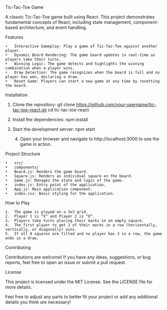 Tic-Tac-Toe Game

A classic Tic-Tac-Toe game built using React. This project demonstrates fundamental concepts of React, including state management, component-based architecture, and event handling.

Features

	•	Interactive Gameplay: Play a game of Tic-Tac-Toe against another player.
	•	Dynamic Board Rendering: The game board updates in real-time as players take their turns.
	•	Winning Logic: The game detects and highlights the winning combination when a player wins.
	•	Draw Detection: The game recognizes when the board is full and no player has won, declaring a draw.
	•	Reset Game: Players can start a new game at any time by resetting the board.

Installation

1.	Clone the repository: 
git clone https://github.com/your-username/tic-tac-toe-react.git
cd tic-tac-toe-react
2.	Install the dependencies:
npm install
3.	Start the development server:
npm start


	4.	Open your browser and navigate to http://localhost:3000 to see the game in action.

Project Structure

	•	src/
	•	components/
	•	Board.js: Renders the game board.
	•	Square.js: Renders an individual square on the board.
	•	Game.js: Manages the state and logic of the game.
	•	index.js: Entry point of the application.
	•	App.js: Main application component.
	•	index.css: Basic styling for the application.

How to Play

	1.	The game is played on a 3x3 grid.
	2.	Player 1 is “X” and Player 2 is “O”.
	3.	Players take turns placing their marks in an empty square.
	4.	The first player to get 3 of their marks in a row (horizontally, vertically, or diagonally) wins.
	5.	If all 9 squares are filled and no player has 3 in a row, the game ends in a draw.

Contributing

Contributions are welcome! If you have any ideas, suggestions, or bug reports, feel free to open an issue or submit a pull request.

License

This project is licensed under the MIT License. See the LICENSE file for more details.

Feel free to adjust any parts to better fit your project or add any additional details you think are necessary!
